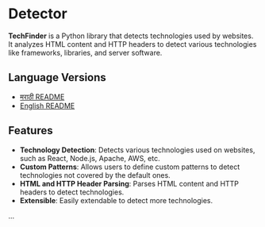 
# Detector

**TechFinder** is a Python library that detects technologies used by websites. It analyzes HTML content and HTTP headers to detect various technologies like frameworks, libraries, and server software.

## Language Versions
- [मराठी  README](README_MR.md)
- [English README](README_EN.md)


## Features
- **Technology Detection**: Detects various technologies used on websites, such as React, Node.js, Apache, AWS, etc.
- **Custom Patterns**: Allows users to define custom patterns to detect technologies not covered by the default ones.
- **HTML and HTTP Header Parsing**: Parses HTML content and HTTP headers to detect technologies.
- **Extensible**: Easily extendable to detect more technologies.

...
